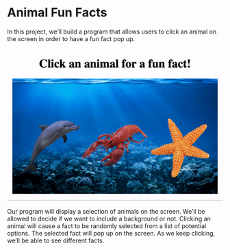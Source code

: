# Animal Fun Facts

In this project, we’ll build a program that allows users to click an animal on the screen in order to have a fun fact pop up.

<img src="./img/react_jsx_project_preview.gif">

Our program will display a selection of animals on the screen. We’ll be allowed to decide if we want to include a background or not. Clicking an animal will cause a fact to be randomly selected from a list of potential options. The selected fact will pop up on the screen. As we keep clicking, we’ll be able to see different facts.


